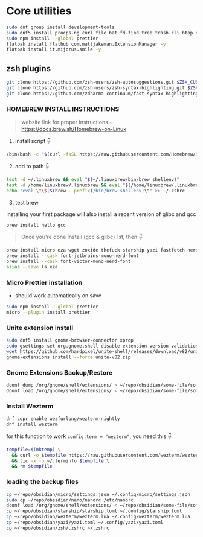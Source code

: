 # Core utilities

```zsh
sudo dnf group install development-tools
sudo dnf5 install procps-ng curl file bat fd-find tree trash-cli btop node dconf-editor gnome-tweaks
sudo npm install --global prettier
flatpak install flathub com.mattjakeman.ExtensionManager -y
flatpak install it.mijorus.smile -y
```

## zsh plugins

```zsh
git clone https://github.com/zsh-users/zsh-autosuggestions.git $ZSH_CUSTOM/plugins/zsh-autosuggestions;
git clone https://github.com/zsh-users/zsh-syntax-highlighting.git $ZSH_CUSTOM/plugins/zsh-syntax-highlighting;
git clone https://github.com/zdharma-continuum/fast-syntax-highlighting.git ${ZSH_CUSTOM:-$HOME/.oh-my-zsh/custom}/plugins/fast-syntax-highlighting;
```

### HOMEBREW INSTALL INSTRUCTIONS

> website link for proper instructions 🖙 https://docs.brew.sh/Homebrew-on-Linux

1. install script 🖟

```zsh
/bin/bash -c "$(curl -fsSL https://raw.githubusercontent.com/Homebrew/install/HEAD/install.sh)"
```

2. add to path 🖟

```zsh
test -d ~/.linuxbrew && eval "$(~/.linuxbrew/bin/brew shellenv)"
test -d /home/linuxbrew/.linuxbrew && eval "$(/home/linuxbrew/.linuxbrew/bin/brew shellenv)"
echo "eval \"\$($(brew --prefix)/bin/brew shellenv)\"" >> ~/.zshrc
```

3. test brew

installing your first package will also install a recent version of glibc and
gcc

```zsh
brew install hello gcc
```

> Once you're done Install (gcc & glibc) 1st, then 🖟

```zsh
brew install micro eza wget zoxide thefuck starship yazi fastfetch nerdfetch
brew install --cask font-jetbrains-mono-nerd-font
brew install --cask font-victor-mono-nerd-font
alias --save ls eza
```

### Micro Prettier installation

- should work automatically on save

```zsh
sudo npm install --global prettier
micro --plugin install prettier
```

### Unite extension install

```zsh
sudo dnf5 install gnome-browser-connector xprop
sudo gsettings set org.gnome.shell disable-extension-version-validation true
wget https://github.com/hardpixel/unite-shell/releases/download/v82/unite-v82.zip
gnome-extensions install --force unite-v82.zip
```

### Gnome Extensions Backup/Restore

```zsh
dconf dump /org/gnome/shell/extensions/ > ~/repo/obsidian/some-file/some-file.txt
dconf load /org/gnome/shell/extensions/ < ~/repo/obsidian/some-file/some-file.txt
```

### Install Wezterm

```zsh
dnf copr enable wezfurlong/wezterm-nightly
dnf install wezterm
```

for this function to work `config.term = "wezterm"`, you need this 🖟

```zsh
tempfile=$(mktemp) \
  && curl -o $tempfile https://raw.githubusercontent.com/wezterm/wezterm/main/termwiz/data/wezterm.terminfo \
  && tic -x -o ~/.terminfo $tempfile \
  && rm $tempfile
```

### loading the backup files

```zsh
cp ~/repo/obsidian/micro/settings.json ~/.config/micro/settings.json
sudo cp ~/repo/obsidian/nano/nanorc /etc/nanorc
dconf load /org/gnome/shell/extensions/ < ~/repo/obsidian/some-file/some-file.txt
cp ~/repo/obsidian/starship/starship.toml ~/.config/starship.toml
cp ~/repo/obsidian/wezterm/wezterm.lua ~/.config/wezterm/wezterm.lua
cp ~/repo/obsidian/yazi/yazi.toml ~/.config/yazi/yazi.toml
cp ~/repo/obsidian/zsh/.zshrc ~/.zshrc
```
